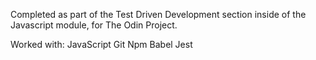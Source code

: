 Completed as part of the Test Driven Development section inside of the Javascript module, for The Odin Project.

Worked with:
JavaScript
Git
Npm
Babel
Jest